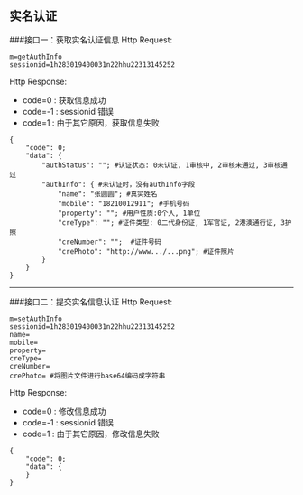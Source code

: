 实名认证
---
###接口一：获取实名认证信息
Http Request: 

```
m=getAuthInfo
sessionid=1h283019400031n22hhu22313145252
```

Http Response:

- code=0 : 获取信息成功
- code=-1 : sessionid 错误
- code=1 : 由于其它原因，获取信息失败

``` 
{ 
    "code": 0;
    "data": {
    	"authStatus": ""; #认证状态: 0未认证, 1审核中, 2审核未通过, 3审核通过
    	"authInfo": { #未认证时，没有authInfo字段
    		"name": "张圆圆"; #真实姓名
    		"mobile": "18210012911"; #手机号码
    		"property": ""; #用户性质:0个人, 1单位
    		"creType": ""; #证件类型: 0二代身份证, 1军官证, 2港澳通行证, 3护照 
    		"creNumber": "";  #证件号码
    		"crePhoto": "http://www.../...png"; #证件照片
    	}
    }
} 
```

---
###接口二：提交实名信息认证
Http Request: 

```
m=setAuthInfo
sessionid=1h283019400031n22hhu22313145252
name=
mobile=
property=
creType=
creNumber=
crePhoto= #将图片文件进行base64编码成字符串
``` 

Http Response:

- code=0 : 修改信息成功
- code=-1 : sessionid 错误
- code=1 : 由于其它原因，修改信息失败

``` 
{ 
    "code": 0;
    "data": {
    }
} 
```